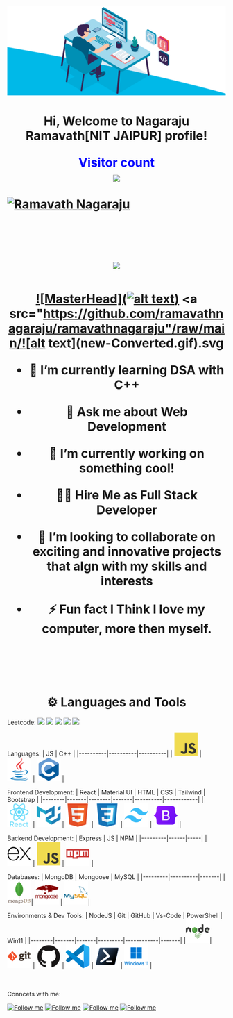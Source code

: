 [![MasterHead](00086-desk-anim-v0.3.gif)]()
<h1 align="center">
  Hi, Welcome to Nagaraju Ramavath[NIT JAIPUR] profile!
    <p align="center">
  <b style="color: blue;  ">Visitor count</b>
  <br>
  <a style="" href="https://github.com/nagarajucse036">
  <img src="https://profile-counter.glitch.me/nagarajucse036/count.svg" />
  </a>
</p>
<a style="" href="https://github.com/nagaraju036">
<p align="left"> <img src="https://avatars.githubusercontent.com/u/161068987?v=4" alt="Ramavath Nagaraju" height="160" width="160" /> </p>
</a>
<a src="https://github.com/ramavathnagaraju/ramavathnagaraju"/raw/main/00086-desk-anim-v0.3.svg

</h1>

<h1 align="center">
    <a href="https://git.io/typing-svg"><img src="https://readme-typing-svg.herokuapp.com?lines=I+am+Nagaraju+Ramavath+😉;I'm+Self-taught+Programmer;I+am+a+Full+Stack+Developer;"></a>
</h1>

  [![MasterHead](![alt text](image.png))]()
  <a src="https://github.com/ramavathnagaraju/ramavathnagaraju"/raw/main/![alt text](new-Converted.gif).svg


- 🔭 I’m currently learning DSA with C++
  
- 💬 Ask me about Web Development
  
- 🔭 I’m currently working on something cool!
  
- 👨‍💻 Hire Me as Full Stack Developer
  
- 💞 I’m looking to collaborate on exciting and innovative projects that algn with my skills and interests
  
- ⚡ Fun fact I Think I love my computer, more then myself.


<br><br>

<p align="center">
  <h1 align="center">⚙ Languages and Tools</h1>
</p>
<div>
Leetcode:
<img src="https://assets.leetcode.com/static_assets/marketing/2024-50.gif" width="40px"></img>
<img src="https://assets.leetcode.com/static_assets/marketing/2023.gif" width="40px"></img>
<img src="https://assets.leetcode.com/static_assets/marketing/2023-50.gif" width="40px"></img>
<img src="https://assets.leetcode.com/static_assets/marketing/2023-100.gif" width="40px"></img>
<img src="https://leetcode.com/static/images/badges/2022/gif/2022-annual-100.gif" width="40px"></img>

 Languages:
| JS | C++ | 
|----------|----------|----------|
| <img src="https://github.com/devicons/devicon/blob/master/icons/javascript/javascript-original.svg" title="JavaScript" alt="JavaScript" width="55" height="55"/> | <img src="https://github.com/devicons/devicon/blob/master/icons/java/java-original.svg" title="java" alt="java" width="55" height="55"/> | <img src="https://github.com/devicons/devicon/blob/master/icons/c/c-original.svg" title="c"  alt="c" width="55" height="55"/> |

Frontend Development:
| React | Material UI | HTML | CSS | Tailwind | Bootstrap |
|--------|-------|--------|-------|----------|------------|
| <img src="https://github.com/devicons/devicon/blob/master/icons/react/react-original-wordmark.svg" title="react" alt="react" width="55" height="55"/> | <img src="https://github.com/devicons/devicon/blob/master/icons/materialui/materialui-original.svg" title="material ui" alt="material ui" width="55" height="55"/> | <img src="https://github.com/devicons/devicon/blob/master/icons/html5/html5-original.svg" title="html5" alt="html5" width="55" height="55"/> | <img src="https://github.com/devicons/devicon/blob/master/icons/css3/css3-original.svg" title="css" alt="css" width="55" height="55"/> | <img src="https://github.com/devicons/devicon/blob/master/icons/tailwindcss/tailwindcss-original.svg" title="tailwind"  alt="tailwind" width="55" height="55"/> |  <img src="https://github.com/devicons/devicon/blob/master/icons/bootstrap/bootstrap-original.svg" title="bootstrap"  alt="bootstrap" width="55" height="55"/> |

Backend Development:
| Express | JS | NPM |
|---------|------|-----|
| <img src="https://github.com/devicons/devicon/blob/master/icons/express/express-original.svg" title="express" alt="express" width="55" height="55"/> | <img src="https://github.com/devicons/devicon/blob/master/icons/javascript/javascript-original.svg" title="JavaScript" alt="JavaScript" width="55" height="55"/> | <img src="https://github.com/devicons/devicon/blob/master/icons/npm/npm-original-wordmark.svg" title="nodejs" alt="NodeJS" width="55" height="55"/> |

 Databases:
| MongoDB | Mongoose | MySQL | 
|---------|----------|-------|
|<img src="https://github.com/devicons/devicon/blob/master/icons/mongodb/mongodb-original-wordmark.svg" title="mongodb" alt="mongodb" width="55" height="55"/>| <img src="https://github.com/devicons/devicon/blob/master/icons/mongoose/mongoose-original-wordmark.svg" title="mongoose" alt="mongoose" width="55" height="55"/> | <img src="https://github.com/devicons/devicon/blob/master/icons/mysql/mysql-original-wordmark.svg" title="mysql" alt="mysql" width="55" height="55"/>|
</div>

Environments & Dev Tools:
| NodeJS | Git  | GitHub | Vs-Code | PowerShell | Win11 |
|--------|-------|-------|---------|------------|-------|
|<img src="https://github.com/devicons/devicon/blob/master/icons/nodejs/nodejs-original-wordmark.svg" title="nodejs" alt="NodeJS" width="55" height="55"/>| <img src="https://github.com/devicons/devicon/blob/master/icons/git/git-original-wordmark.svg" title="Git" alt="Git" width="55" height="55"/> | <img src="https://github.com/devicons/devicon/blob/master/icons/github/github-original.svg" title="github"  alt="github" width="55" height="55"/> | <img src="https://github.com/devicons/devicon/blob/master/icons/vscode/vscode-original.svg" title="vscode"  alt="vscode" width="55" height="55"/> | <img src="https://github.com/devicons/devicon/blob/master/icons/powershell/powershell-original.svg" title="powershell" alt="powershell" width="55" height="55"/> | <img src="https://github.com/devicons/devicon/blob/master/icons/windows11/windows11-original-wordmark.svg" title="windows" alt="windows" width="55" height="55"/> |
</div>


<br><br>
Conncets with me:
<!-- [![Twitter Badge](https://img.shields.io/badge/-@xyz-1ca0f1?style=flat-square&labelColor=1ca0f1&logo=twitter&logoColor=white)](https://twitter.com/) -->

[<img src="https://img.shields.io/badge/-nagaraju036-blue?style=for-the-badge&logo=Linkedin&logoColor=white" height="30" title="Follow me" />](https://www.linkedin.com/in/nagaraju-ramavath-b67460282//)
[<img src="https://img.shields.io/badge/-contact.nagarajucse036@gmail.com-c14438?style=for-the-badge&logo=Gmail&logoColor=white" height="30" title="Follow me" />](mailto:contact.nagarajucse036@gmail.com)
[<img src="https://img.shields.io/badge/-@nagaraj_rathod141_-e4405f?style=for-the-badge&labelColor=f94877&logo=instagram&logoColor=white" height="30" title="Follow me" />](https://www.instagram.com/nagaraj_rathod141/)
[<img src="https://img.shields.io/github/followers/nagaraju036?label=nagaraju036&style=social" height="32" title="Follow me" />](https://github.com/ramavathnagaraju)


<br><br>

